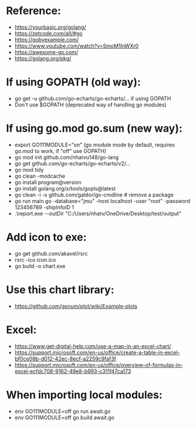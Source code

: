 # Reference:

- https://yourbasic.org/golang/
- https://zetcode.com/all/#go
- https://gobyexample.com/
- https://www.youtube.com/watch?v=SmoM1InWXr0
- https://awesome-go.com/
- https://golang.org/pkg/

# If using GOPATH (old way):

- go get -u github.com/go-echarts/go-echarts/... if using GOPATH
- Don't use $GOPATH (deprecated way of handling go modules)

# If using go.mod go.sum (new way):

- export GO111MODULE="on" (go module mode by default, requires go.mod to work, if "off" use GOPATH)
- go mod init github.com/nhatvu148/go-lang
- go get github.com/go-echarts/go-echarts/v2/...
- go mod tidy
- go clean -modcache
- go install program@version
- go install golang.org/x/tools/gopls@latest
- go clean -i -x github.com/galdor/go-cmdline # remove a package
- go run main.go -database="jmu" -host localhost -user "root" -password 123456789 -shipInfoID 1
- .\report.exe --outDir "C:/Users/nhatv/OneDrive/Desktop/test/output"

# Add icon to exe:

- go get github.com/akavel/rsrc
- rsrc -ico icon.ico
- go build -o chart.exe

# Use this chart library:

- https://github.com/gonum/plot/wiki/Example-plots

# Excel:

- https://www.get-digital-help.com/use-a-map-in-an-excel-chart/
- https://support.microsoft.com/en-us/office/create-a-table-in-excel-bf0ce08b-d012-42ec-8ecf-a2259c9faf3f
- https://support.microsoft.com/en-us/office/overview-of-formulas-in-excel-ecfdc708-9162-49e8-b993-c311f47ca173

# When importing local modules:

- env GO111MODULE=off go run await.go
- env GO111MODULE=off go build await.go
